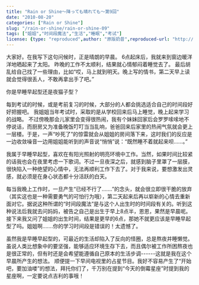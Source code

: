 ```yaml
---
title: "Rain or Shine～降っても晴れても〜第9回"
date: "2010-08-20"
categories: ["Rain or Shine"]
slug: "/rain-or-shine/rain-or-shine-09"
tags: ["姐姐","时间段魔法","生活","睡眠","考试"]
license: {type: "reproduced",author: "原版奶昔",reproduced-url: "http://spaces.msn.com/shinnsama/blog/cns!4E2F09F0EF53C369!1555.entry",reproduced-website: "あだち充の屋根裏部屋"}
---
```


大家好。在我写下这句问候时，正是晴朗的早晨。 6点起床后，我就来到窗边暖洋洋地晒起来了太阳。 昨晚的工作不太顺利，结果就心情郁闷着睡觉去了。 最后胡乱给自己找了一些理由，比如“哎，马上就到明天。晚上写的情书，第二天早上读就会觉得很丢人，不敢再拿出手了吧。”  
  
你是早睡早起型还是夜猫子型？  
  
每到考试的时候，或是考前复习的时候，大部分的人都会挑选适合自己的时间段好好把握吧。 我姐姐当年考试时，采取的是从学校回来后马上睡觉，晚上起来学习的战略。 不过傍晚那会儿家里会变得很热闹，我有个妹妹回家后会罗罗嗦嗦地不停说话，而厨房又为准备晚饭叮叮当当乱响，爸爸回来后家里的热闹气氛就会更上一层楼。于是，一声“吵死了”的惊雷就会从姐姐的房间落下来，这时我们的反应是一边收敛噪音一边用姐姐能听到的声音说“悄悄”说：“既然睡不着就起来呗……。”  
  
我属于早睡早起型，喜欢在有阳光照射的明亮环境中工作。当然，如果时间比较紧的话我也会在夜里考虑一下歌词。不过一旦夜深之后，就感到脑子里罩了一层膜，很快陷入一种绝望的心情中，无法再顺利工作下去了。对于我来说，要想激发出灵感，就必须是在身心状态都十分活跃的白天。  
  
每当我晚上工作时，一旦产生“已经不行了…….”的念头，就会很立即很干脆的放弃（其实这也是一种需要勇气的可怕行为哦），第二天起来后再以崭新的心情去重新面对它。据说这种所谓的“时间段魔法”是与这个人出生时的时间段有关的。听到这种说法后我就去问妈妈，被告之自己是出生于早上8点半，恩恩，果然是早晨呢。接下来我又问了姐姐的出生时间，结果是更早的6点，那她不就更应该是早睡早起型了吗。姐姐啊…….你的学习时间段是错误的！太遗憾了。  
  
虽然我是早睡早起型的，可最近的生活却陷入了反向的怪圈，总是熬夜并睡懒觉。虽说人类比想象中的要坚强，能够适应环境生存下去，而且偶尔被工作所困熬夜也是很正常的，但有时还是会希望能遵循自己原本的生活步调------这就是我在这个早晨所产生的想法。 顺便提一下早间电视里的占星节目。我好不容易产生了“开始吧，要加油喽”的想法，拜托你们了，千万别在提到“今天的倒霉星座”时提到我的星座啊，一定要说点吉利的事哦！
